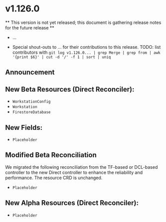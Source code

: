 # v1.126.0

** This version is not yet released; this document is gathering release notes for the future release **

* ...

* Special shout-outs to ... for their contributions to this release.
TODO: list contributors with `git log v1.126.0... | grep Merge | grep from | awk '{print $6}' | cut -d '/' -f 1 | sort | uniq`

## Announcement 

## New Beta Resources (Direct Reconciler):

* `WorkstationConfig`
* `Workstation`
* `FirestoreDatabase`

## New Fields:

* `Placeholder`

## Modified Beta Reconciliation

We migrated the following reconciliation from the TF-based or DCL-based controller to the new Direct controller to enhance the reliability and performance. The resource CRD is unchanged.

* `Placeholder`

## New Alpha Resources (Direct Reconciler):

* `Placeholder`
